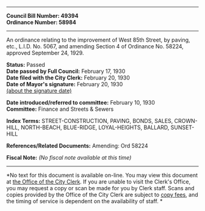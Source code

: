 * * * * *  
  
**Council Bill Number: [](#h0)[](#h2)49394**   
**Ordinance Number: 58984**  
  
* * * * *  
  
An ordinance relating to the improvement of West 85th Street, by paving, etc., L.I.D. No. 5067, and amending Section 4 of Ordinance No. 58224, approved September 24, 1929.  
  
**Status:** Passed   
**Date passed by Full Council:** February 17, 1930   
**Date filed with the City Clerk:** February 20, 1930   
**Date of Mayor's signature:** February 20, 1930   
[(about the signature date)](/~public/approvaldate.htm)   
  
  
**Date introduced/referred to committee:** February 10, 1930   
**Committee:** Finance and Streets & Sewers   
  
**Index Terms:** STREET-CONSTRUCTION, PAVING, BONDS, SALES, CROWN-HILL, NORTH-BEACH, BLUE-RIDGE, LOYAL-HEIGHTS, BALLARD, SUNSET-HILL  
  
**References/Related Documents:** Amending: Ord 58224  
  
**Fiscal Note:** *(No fiscal note available at this time)*  
  
* * * * *  
  
*No text for this document is available on-line. You may view this document at [the Office of the City Clerk](http://www.seattle.gov/leg/clerk/contactUs.htm). If you are unable to visit the Clerk's Office, you may request a copy or scan be made for you by Clerk staff. Scans and copies provided by the Office of the City Clerk are subject to [copy fees](http://clerk.seattle.gov/~public/clerkfees.htm), and the timing of service is dependent on the availability of staff. *  
  
  
